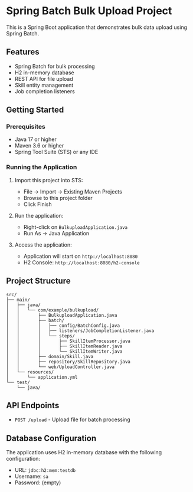 # Spring Batch Bulk Upload Project

This is a Spring Boot application that demonstrates bulk data upload using Spring Batch.

## Features

- Spring Batch for bulk processing
- H2 in-memory database
- REST API for file upload
- Skill entity management
- Job completion listeners

## Getting Started

### Prerequisites

- Java 17 or higher
- Maven 3.6 or higher
- Spring Tool Suite (STS) or any IDE

### Running the Application

1. Import this project into STS:
   - File → Import → Existing Maven Projects
   - Browse to this project folder
   - Click Finish

2. Run the application:
   - Right-click on `BulkuploadApplication.java`
   - Run As → Java Application

3. Access the application:
   - Application will start on `http://localhost:8080`
   - H2 Console: `http://localhost:8080/h2-console`

## Project Structure

```
src/
├── main/
│   ├── java/
│   │   └── com/example/bulkupload/
│   │       ├── BulkuploadApplication.java
│   │       ├── batch/
│   │       │   ├── config/BatchConfig.java
│   │       │   ├── listeners/JobCompletionListener.java
│   │       │   └── steps/
│   │       │       ├── SkillItemProcessor.java
│   │       │       ├── SkillItemReader.java
│   │       │       └── SkillItemWriter.java
│   │       ├── domain/Skill.java
│   │       ├── repository/SkillRepository.java
│   │       └── web/UploadController.java
│   └── resources/
│       └── application.yml
└── test/
    └── java/
```

## API Endpoints

- `POST /upload` - Upload file for batch processing

## Database Configuration

The application uses H2 in-memory database with the following configuration:
- URL: `jdbc:h2:mem:testdb`
- Username: `sa`
- Password: (empty)